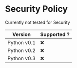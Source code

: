 # Security Policy

Currently not tested for Security

| Version | Supported ?        |
| ------- | ------------------ |
| Python v0.1 | :x:                |
| Python v0.2 | :x:                |
| Python v0.3 | :x:                |
